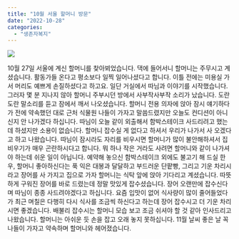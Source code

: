 ```yaml
---
title: "10월 서울 할머니 방문"
date: "2022-10-28"
categories: 
  - "생존자복지"
---
```


![](https://womenandwar.net/kr/wp-content/uploads/2022/10/photo_2022-10-28_13-27-48-1.jpg)

10월 27일 서울에 계신 할머니를 찾아뵈었습니다. 댁에 들어서니 할머니는 주무시고 계셨습니다. 활동가들 온다고 평소보다 일찍 일어나셨다고 합니다. 이틀 전에는 미용실 가서 머리도 예쁘게 손질하셨다고 하고요. 일단 거실에서 따님과 이야기를 시작했습니다. 그러자 몇 분 지나지 않아 할머니 주부시던 방에서 사부작사부작 소리가 났습니다. 도란도란 말소리를 듣고 잠에서 깨서 나오셨습니다. 할머니 전용 의자에 앉아 잠시 얘기하다가 전에 약속했던 대로 근처 식물원 나들이 가자고 말씀드렸지만 오늘도 컨디션이 아니신지 안 나가겠다 하십니다. 따님이 오늘 같이 외출해서 함박스테이크 사드리려고 했는데 하셨지만 소용이 없습니다. 할머니 잡수실 게 없다고 하셔서 우리가 나가서 사 오겠다고 하고 나왔습니다. 따님이 잠시라도 자리를 비우시면 할머니가 많이 불안해하셔서 집 비우기가 매우 곤란하시다고 합니다. 뭐 하나 작은 거라도 사려면 할머니와 같이 나가셔야 하는데 쉬운 일이 아닙니다. 예약해 놓으신 함박스테이크 외에도 불고기 해 드실 한우, 할머니 좋아하신다는 푹 익은 대봉과 달달하고 부드러운 단팥빵, 그리고 기운 차리시라고 장어를 사 가지고 집으로 가자 할머니는 식탁 앞에 앉아 기다리고 계셨습니다. 따뜻하게 구워진 장어를 바로 드렸는데 정말 맛있게 잡수셨습니다. 장어 오랜만에 잡수신다며 따님이 종종 사드려야겠다고 하십니다. 요즘 입맛이 없어 식사량이 많이 줄어들었다가 최근 며칠은 다행히 다시 식사를 조금씩 하신다고 하는데 장어 잡수시고 더 기운 차리시면 좋겠습니다. 배불리 잡수시는 할머니 모습 보고 조금 쉬셔야 할 것 같아 인사드리고 나왔습니다. 할머니는 아쉬운 듯 손을 잡고 오래 놓지 못하십니다. 11월 날씨 좋은 날 꼭 나들이 가자고 약속하며 할머니와 헤어졌습니다.
